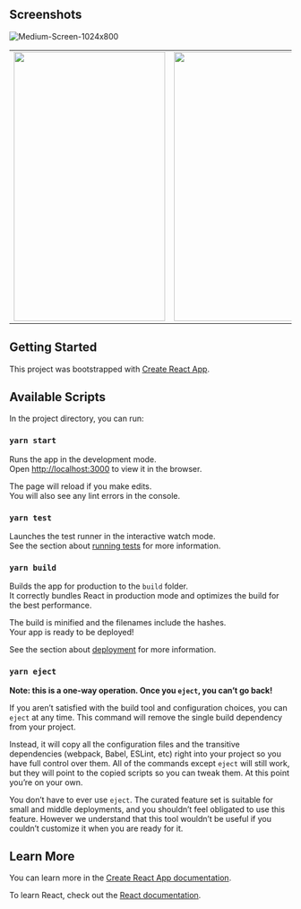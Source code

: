 <!-- ABOUT THE PROJECT -->
## Screenshots
![Medium-Screen-1024x800](https://user-images.githubusercontent.com/98023409/232502719-64f6898f-3504-438a-92f3-1172aa975ec1.png)

<table>
  <tr>
    <td><img src="https://user-images.githubusercontent.com/98023409/232502845-b9e31e05-c095-4d0b-bdae-74c57b56cae7.png" width=270 height=480></td>
    <td><img src="https://user-images.githubusercontent.com/98023409/232502845-b9e31e05-c095-4d0b-bdae-74c57b56cae7.png" width=270 height=480></td>
    <td><img src="https://user-images.githubusercontent.com/98023409/232502845-b9e31e05-c095-4d0b-bdae-74c57b56cae7.png" width=270 height=480></td>
  </tr>
 </table>




## Getting Started

This project was bootstrapped with [Create React App](https://github.com/facebook/create-react-app).

## Available Scripts

In the project directory, you can run:

### `yarn start`

Runs the app in the development mode.\
Open [http://localhost:3000](http://localhost:3000) to view it in the browser.

The page will reload if you make edits.\
You will also see any lint errors in the console.

### `yarn test`

Launches the test runner in the interactive watch mode.\
See the section about [running tests](https://facebook.github.io/create-react-app/docs/running-tests) for more information.

### `yarn build`

Builds the app for production to the `build` folder.\
It correctly bundles React in production mode and optimizes the build for the best performance.

The build is minified and the filenames include the hashes.\
Your app is ready to be deployed!

See the section about [deployment](https://facebook.github.io/create-react-app/docs/deployment) for more information.

### `yarn eject`

**Note: this is a one-way operation. Once you `eject`, you can’t go back!**

If you aren’t satisfied with the build tool and configuration choices, you can `eject` at any time. This command will remove the single build dependency from your project.

Instead, it will copy all the configuration files and the transitive dependencies (webpack, Babel, ESLint, etc) right into your project so you have full control over them. All of the commands except `eject` will still work, but they will point to the copied scripts so you can tweak them. At this point you’re on your own.

You don’t have to ever use `eject`. The curated feature set is suitable for small and middle deployments, and you shouldn’t feel obligated to use this feature. However we understand that this tool wouldn’t be useful if you couldn’t customize it when you are ready for it.

## Learn More

You can learn more in the [Create React App documentation](https://facebook.github.io/create-react-app/docs/getting-started).

To learn React, check out the [React documentation](https://reactjs.org/).
